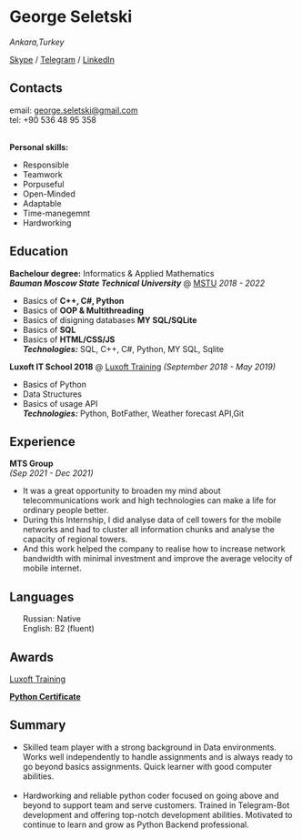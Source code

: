 # George Seletski 

_Ankara,Turkey_

[Skype](https://join.skype.com/invite/ewdArqiPgSAG) /  [Telegram](@George_Seletski) / [LinkedIn](https://www.linkedin.com/in/george-seletski/)


## Contacts
email: george.seletski@gmail.com<br/>
tel: +90 536 48 95 358 <br/>
<br>

**Personal skills:**
<ul>
<li>Responsible</li>
<li>Teamwork</li>
<li>Porpuseful</li>
<li>Open-Minded</li>
<li>Adaptable</li>
<li>Time-manegemnt</li>
<li>Hardworking</li>
</ul>

## Education

**Bachelour degree:** Informatics & Applied Mathematics <br>
***Bauman Moscow State Technical University*** @ [MSTU](https://bmstu.ru/)
_2018 - 2022_

- Basics of **C++, C#, Python**
- Basics of **OOP & Multithreading**
- Basics of disigning databases  **MY SQL/SQLite**
- Basics of **SQL** <br/>
- Basics of **HTML/CSS/JS** <br/>
  _**Technologies:**_ SQL, C++, C#, Python, MY SQL, Sqlite

**Luxoft IT School 2018**  @ [Luxoft Training](https://www.luxoft-training.ru/)
_(September 2018 - May 2019)_

- Basics of Python
- Data Structures
- Basics of usage API <br/>
 _**Technologies:**_ Python, BotFather, Weather forecast API,Git



## Experience
**MTS Group** <br> _(Sep 2021 - Dec 2021)_ <br>
<ul>
<li>It was a great opportunity to broaden my mind about telecommunications work and high technologies can make a life for ordinary people better.</li>
<li> During this
Internship, I did analyse data of cell towers for the mobile networks and had to
cluster all information chunks and analyse the capacity of regional towers. </li>
<li>And this
work helped the company to realise how to increase network bandwidth
with minimal investment and improve the average velocity of mobile internet.</li>
</ul>

## Languages

<ul>
Russian: Native<br/>
English: B2 (fluent)
</ul>

## Awards

[Luxoft Training](https://www.luxoft-training.ru/)

[**Python Certificate**](https://drive.google.com/file/d/1onz5xqMBRoI46vv0mfwfdt9j9XlB1hrM/view?usp=sharing)


## Summary

<ul>
<li>Skilled team player with a strong background in Data environments. Works well independently to handle assignments and is always ready to go beyond basics assignments. Quick learner with good computer abilities.</li> <br>
<li>Hardworking and reliable python coder focused on going above and beyond to support team and serve customers. Trained in Telegram-Bot development and offering top-notch development abilities. Motivated to continue to learn and grow as Python Backend professional.</li>
</ul>
